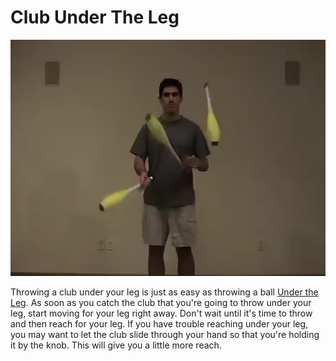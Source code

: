 # Club Under The Leg

![ClubUnderTheLeg](/site/videos/poster/clubunderleg.jpg)

Throwing a club under your leg is just as easy as throwing a ball [Under the Leg](undertheleg.md). As soon as you catch the club that you're going to throw under your leg, start moving for your leg right away. Don't wait until it's time to throw and then reach for your leg. If you have trouble reaching under your leg, you may want to let the club slide through your hand so that you're holding it by the knob. This will give you a little more reach.

